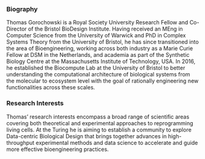 ### Biography

Thomas Gorochowski is a Royal Society University Research Fellow and Co-Director of the Bristol BioDesign Institute. Having received an MEng in Computer Science from the University of Warwick and PhD in Complex Systems Theory from the University of Bristol, he has since transitioned into the area of Bioengineering, working across both industry as a Marie Curie Fellow at DSM in the Netherlands, and academia as part of the Synthetic Biology Centre at the Massachusetts Institute of Technology, USA. In 2016, he established the Biocompute Lab at the University of Bristol to better understanding the computational architecture of biological systems from the molecular to ecosystem level with the goal of rationally engineering new functionalities across these scales. 

### Research Interests
Thomas’ research interests encompass a broad range of scientific areas covering both theoretical and experimental approaches to reprogramming living cells. At the Turing he is aiming to establish a community to explore Data-centric Biological Design that brings together advances in high-throughput experimental methods and data science to accelerate and guide more effective bioengineering practices.